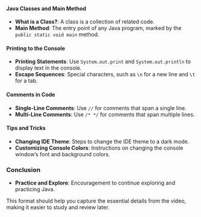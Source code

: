 
#### Java Classes and Main Method
- **What is a Class?**: A class is a collection of related code.
- **Main Method**: The entry point of any Java program, marked by the `public static void main` method.

#### Printing to the Console
- **Printing Statements**: Use `System.out.print` and `System.out.println` to display text in the console.
- **Escape Sequences**: Special characters, such as `\n` for a new line and `\t` for a tab.

#### Comments in Code
- **Single-Line Comments**: Use `//` for comments that span a single line.
- **Multi-Line Comments**: Use `/* */` for comments that span multiple lines.

#### Tips and Tricks
- **Changing IDE Theme**: Steps to change the IDE theme to a dark mode.
- **Customizing Console Colors**: Instructions on changing the console window’s font and background colors.

### Conclusion
- **Practice and Explore**: Encouragement to continue exploring and practicing Java.

This format should help you capture the essential details from the video, making it easier to study and review later.